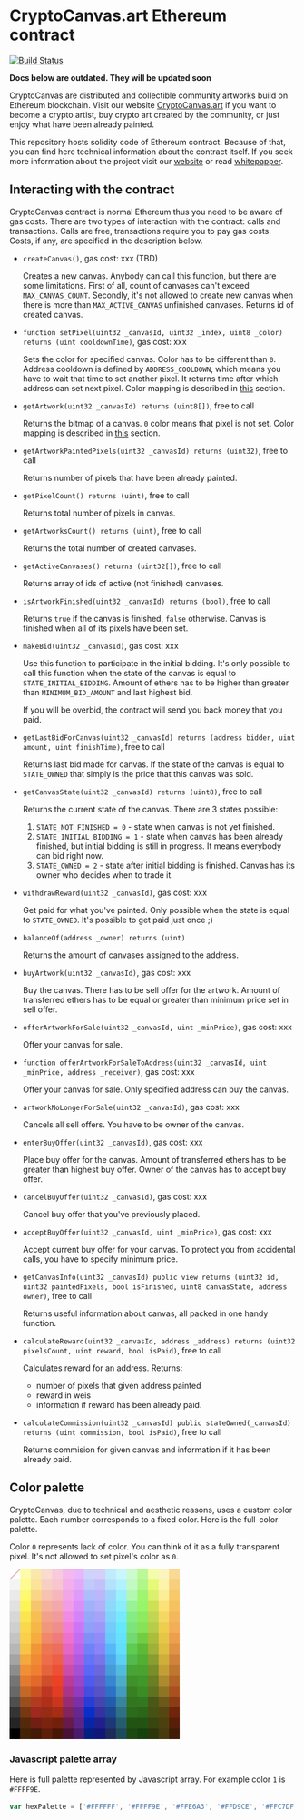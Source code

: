 # CryptoCanvas.art Ethereum contract
[![Build Status](https://travis-ci.com/TheMindhouse/cryptocanvas-solidity.svg?branch=master)](https://travis-ci.com/TheMindhouse/cryptocanvas-solidity)

**Docs below are outdated. They will be updated soon**

CryptoCanvas are distributed and collectible community artworks build on Ethereum blockchain. Visit our website [CryptoCanvas.art][homepage] if you want to become a crypto artist, buy crypto art created by the community, or just enjoy what have been already painted. 

This repository hosts solidity code of Ethereum contract. Because of that, you can find here technical information about the contract itself. If you seek more information about the project visit our [website][homepage] or read [whitepapper](https://github.com/TheMindhouse/cryptocanvas-solidity/blob/master/whitepaper.pdf).

## Interacting with the contract

CryptoCanvas contract is normal Ethereum thus you need to be aware of gas costs. There are two types of interaction with the contract: calls and transactions. Calls are free, transactions require you to pay gas costs. Costs, if any, are specified in the description below. 

* `createCanvas()`, gas cost: xxx (TBD)

    Creates a new canvas. Anybody can call this function, but there are some limitations. First of all, count of canvases can't exceed `MAX_CANVAS_COUNT`. Secondly, it's not allowed to create new canvas when there is more than `MAX_ACTIVE_CANVAS` unfinished canvases. Returns id of created canvas. 

* `function setPixel(uint32 _canvasId, uint32 _index, uint8 _color) returns (uint cooldownTime)`, gas cost: xxx

    Sets the color for specified canvas. Color has to be different than `0`. Address cooldown is defined by `ADDRESS_COOLDOWN`, which means you have to wait that time to set another pixel. It returns time after which address can set next pixel. Color mapping is described in [this](#color-palette) section.

* `getArtwork(uint32 _canvasId) returns (uint8[])`, free to call

    Returns the bitmap of a canvas. `0` color means that pixel is not set. Color mapping is described in [this](#color-palette) section. 

* `getArtworkPaintedPixels(uint32 _canvasId) returns (uint32)`, free to call

    Returns number of pixels that have been already painted.

* `getPixelCount() returns (uint)`, free to call

    Returns total number of pixels in canvas. 

* `getArtworksCount() returns (uint)`, free to call

    Returns the total number of created canvases. 

* `getActiveCanvases() returns (uint32[])`, free to call

    Returns array of ids of active (not finished) canvases. 

* `isArtworkFinished(uint32 _canvasId) returns (bool)`, free to call

    Returns `true` if the canvas is finished, `false` otherwise. Canvas is finished when all of its pixels have been set.

* `makeBid(uint32 _canvasId)`, gas cost: xxx

    Use this function to participate in the initial bidding. It's only possible to call this function when the state of the canvas is equal to `STATE_INITIAL_BIDDING`. Amount of ethers has to be higher than greater than `MINIMUM_BID_AMOUNT` and last highest bid.

    If you will be overbid, the contract will send you back money that you paid. 

* `getLastBidForCanvas(uint32 _canvasId) returns (address bidder, uint amount, uint finishTime)`, free to call

    Returns last bid made for canvas. If the state of the canvas is equal to `STATE_OWNED` that simply is the price that this canvas was sold. 

* `getCanvasState(uint32 _canvasId) returns (uint8)`, free to call

    Returns the current state of the canvas. There are 3 states possible: 
    1. `STATE_NOT_FINISHED = 0` - state when canvas is not yet finished. 
    2. `STATE_INITIAL_BIDDING = 1` - state when canvas has been already finished, but initial bidding is still in progress. It means everybody can bid right now. 
    3. `STATE_OWNED = 2` - state after initial bidding is finished. Canvas has its owner who decides when to trade it. 

* `withdrawReward(uint32 _canvasId)`, gas cost: xxx

    Get paid for what you've painted. Only possible when the state is equal to `STATE_OWNED`. It's possible to get paid just once ;)

* `balanceOf(address _owner) returns (uint)` 

    Returns the amount of canvases assigned to the address. 

* `buyArtwork(uint32 _canvasId)`, gas cost: xxx

    Buy the canvas. There has to be sell offer for the artwork. Amount of transferred ethers has to be equal or greater than minimum price set in sell offer. 

* `offerArtworkForSale(uint32 _canvasId, uint _minPrice)`, gas cost: xxx

    Offer your canvas for sale. 

* `function offerArtworkForSaleToAddress(uint32 _canvasId, uint _minPrice, address _receiver)`, gas cost: xxx

    Offer your canvas for sale. Only specified address can buy the canvas. 

* `artworkNoLongerForSale(uint32 _canvasId)`, gas cost: xxx

    Cancels all sell offers. You have to be owner of the canvas. 

* `enterBuyOffer(uint32 _canvasId)`, gas cost: xxx

    Place buy offer for the canvas. Amount of transferred ethers has to be greater than highest buy offer. Owner of the canvas has to accept buy offer. 

* `cancelBuyOffer(uint32 _canvasId)`, gas cost: xxx

    Cancel buy offer that you've previously placed. 

* `acceptBuyOffer(uint32 _canvasId, uint _minPrice)`, gas cost: xxx

    Accept current buy offer for your canvas. To protect you from accidental calls, you have to specify minimum price. 

* `getCanvasInfo(uint32 _canvasId) public view returns (uint32 id, uint32 paintedPixels, bool isFinished, uint8 canvasState, address owner)`, free to call 

    Returns useful information about canvas, all packed in one handy function. 

* `calculateReward(uint32 _canvasId, address _address) returns (uint32 pixelsCount, uint reward, bool isPaid)`, free to call

    Calculates reward for an address. Returns: 
    * number of pixels that given address painted 
    * reward in weis
    * information if reward has been already paid. 

* `calculateCommission(uint32 _canvasId) public stateOwned(_canvasId) returns (uint commission, bool isPaid)`, free to call

    Returns commision for given canvas and information if it has been already paid.

## Color palette
CryptoCanvas, due to technical and aesthetic reasons, uses a custom color palette. Each number corresponds to a fixed color. Here is the full-color palette. 

Color `0` represents lack of color. You can think of it as a fully transparent pixel. It's not allowed to set pixel's color as `0`.

![Full color palette](colour-palette.jpeg "Full color palette")

### Javascript palette array 
Here is full palette represented by Javascript array. For example color `1` is `#FFFF9E`.

```Javascript
var hexPalette = ['#FFFFFF', '#FFFF9E', '#FFE6A3', '#FFD9CE', '#FFC7DF', '#FFB4EF', '#EFB3FF', '#CCD3FF', '#D4D0FF', '#B6ECFF', '#BCF8FF', '#C1FEC9', '#A9FF8C', '#EFFFA0', '#FFF3B7', '#FFD98B', '#F4F4F4', '#FEFF7D', '#FFE48C', '#FFCEC1', '#FFC4CE', '#FFAAEE', '#ECA5FF', '#BECBFF', '#C4C0FF', '#A9E3FF', '#9FF5FF', '#B5FCBE', '#99FF78', '#E3FE5F', '#FFF39F', '#FFCE6F', '#EAEAEA', '#FFFA51', '#FFD479', '#FFBFAF', '#FFB5BC', '#FF9FEB', '#E996FF', '#ACBEFF', '#BCB7FF', '#91D5FF', '#7FF2FF', '#A0FAAC', '#80FF58', '#D6F151', '#FEEE8B', '#FFC854', '#E1E1E1', '#FFF51B', '#FFC45A', '#FFAF99', '#FFA6AB', '#FF96E9', '#E689FF', '#9BB2FF', '#B3AEFF', '#75DCFF', '#68F0FF', '#7BF68E', '#76F94E', '#C8E32A', '#FFE261', '#FFBF49', '#D7D7D7', '#FFE615', '#FFBD30', '#FF9F85', '#FF979B', '#FF84E6', '#E27BFF', '#94A8FF', '#A8A2FF', '#67D5FF', '#40EDFF', '#5BF177', '#6BEF42', '#BDD831', '#FAD846', '#FFB446', '#D0D0D0', '#FFD80F', '#FFB618', '#FF9274', '#FF878B', '#FF73DF', '#DB6DFF', '#8D9FFF', '#9E96FF', '#55CDFF', '#00EAFF', '#50E86D', '#62E738', '#B3CE22', '#F3CD20', '#FFAA43', '#C5C5C5', '#FFCF00', '#FFAA00', '#FF8260', '#FF7479', '#FF66D3', '#D264F9', '#7D8FFF', '#938AFF', '#40CCFF', '#00E5FF', '#43DE63', '#4AD317', '#A6C100', '#ECC60F', '#F99C38', '#B8B8B8', '#FFC300', '#FF9200', '#FF6E47', '#FF6456', '#F55BC8', '#CA5BF1', '#6E81FF', '#8B82FF', '#24B8FF', '#00E0FF', '#00D138', '#2DBE00', '#99B400', '#E4BE00', '#ED8F2D', '#A4A4A4', '#FFA700', '#FF8500', '#FF633C', '#FF523A', '#E74DBA', '#BF50E6', '#6372FF', '#7C74F1', '#20A9F2', '#00D3FA', '#00BD3B', '#19B300', '#86A000', '#D6AF00', '#DB8122', '#8E8E8E', '#FF8A00', '#FF7900', '#F8572F', '#FF3E21', '#DA3FAD', '#B344DA', '#5964FF', '#6E66E3', '#1F9CDF', '#00BFE2', '#00A71A', '#00A800', '#748E00', '#C7A000', '#CA7315', '#757575', '#F37400', '#F36000', '#E34113', '#FF1C00', '#C92C9D', '#A93AD0', '#4E56F5', '#625AD6', '#0087D5', '#00AECE', '#009500', '#009B00', '#678000', '#B08A00', '#C15F0A', '#686868', '#D06200', '#D74700', '#CE2412', '#F20000', '#B9008C', '#9F2FC6', '#4448E7', '#5950CC', '#0071CD', '#009BC3', '#008300', '#008F00', '#5B7200', '#947500', '#B74A02', '#4E4E4E', '#A44B00', '#C12D0C', '#BE1D00', '#D90000', '#A20077', '#850FAD', '#2439DD', '#483FBB', '#005CB2', '#00869F', '#007800', '#007A00', '#465700', '#6F5700', '#973400', '#343434', '#7E3300', '#AC0E12', '#A41F00', '#B60000', '#8B0061', '#6E0096', '#012AD3', '#372EA9', '#094897', '#007086', '#006D00', '#006800', '#405300', '#564500', '#791D00', '#252525', '#5A2600', '#7B1306', '#841B00', '#7B1500', '#6F004D', '#65008D', '#0122AC', '#231794', '#15387A', '#005E70', '#005600', '#005500', '#354500', '#4F3F00', '#5F1A00', '#000000', '#461E00', '#4A1600', '#641903', '#501200', '#500038', '#4F0070', '#011B86', '#0F007E', '#1B295D', '#004C5A', '#004A00', '#004100', '#2A3600', '#483A00', '#451700'];

```

[homepage]: https://www.cryptocanvas.art
